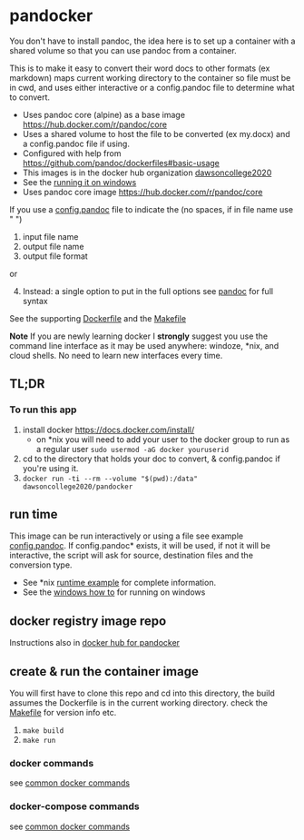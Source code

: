 #  pandocker
You don't have to install pandoc, the idea here is to set up a container with a shared volume so that
you can use pandoc from a container.

This is to make it easy to convert their word docs to other formats (ex markdown) maps current working directory to the container so file must be in cwd, and uses either interactive or a config.pandoc file to determine what to convert.

* Uses pandoc core (alpine) as a base image https://hub.docker.com/r/pandoc/core 
* Uses a shared volume to host the file to be converted (ex my.docx) and a config.pandoc file if using.
* Configured with help from https://github.com/pandoc/dockerfiles#basic-usage
* This images is in the docker hub organization [dawsoncollege2020](https://hub.docker.com/u/dawsoncollege2020)
* See the [running it on windows](pandocker/WINHOWTO.md)
* Uses pandoc core image https://hub.docker.com/r/pandoc/core 

If you use a [config.pandoc](config.pandoc.txt) file to indicate the (no spaces, if in file name use \" \") 
1. input file name
2. output file name
3. output file format

or

4. Instead: a single option to put in the full options see [pandoc](pandoc.org) for full syntax

See the supporting [Dockerfile](Dockerfile) and the  [Makefile](Makefile)

**__Note__** If you are newly learning docker I __strongly__ suggest you use the command line interface as it may be used anywhere: windoze, *nix, and cloud shells.  No need to learn new interfaces every time.

## TL;DR
### To run this app
1. install docker https://docs.docker.com/install/ 
    * on *nix you will need to add your user to the docker group to run as a regular user `sudo usermod -aG docker youruserid`
2. cd to the directory that holds your doc to convert, & config.pandoc if you're using it.
3. `docker run -ti --rm --volume "$(pwd):/data" dawsoncollege2020/pandocker`  

## run time
This image can be run interactively or using a file see example [config.pandoc](full.example.config.pandoc).  If config.pandoc* exists, it will be used, if not it will be interactive, the script will ask for source, destination files and the conversion type. 

* See *nix [runtime example](RUNFROMHUB.md) for complete information.  
* See the [windows how to](WINHOWTO.md) for running on windows

## docker registry image repo
Instructions also in [docker hub for pandocker](https://hub.docker.com/r/dawsoncollege2020/pandocker)
## create & run the container image
You will first have to clone this repo and cd into this directory, the build assumes the Dockerfile is in the current working directory. check the [Makefile](Makefile) for version info etc.
1. `make build`
2. `make run`
### docker commands
see  [common docker commands](../docker-usage-overview/DOCKERCMDS.md) 
### docker-compose commands
see  [common docker commands](../docker-usage-overview/DOCKERCOMPOSECMDS.md)



